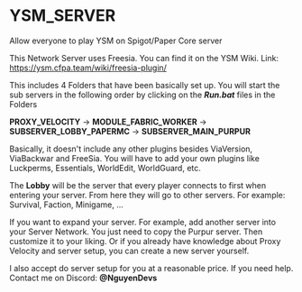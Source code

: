 # YSM_SERVER
 Allow everyone to play YSM on Spigot/Paper Core server

This Network Server uses Freesia. You can find it on the YSM Wiki.
Link: https://ysm.cfpa.team/wiki/freesia-plugin/

This includes 4 Folders that have been basically set up.
You will start the sub servers in the following order by clicking on the ***Run.bat*** files in the Folders

**PROXY_VELOCITY** -> **MODULE_FABRIC_WORKER** -> **SUBSERVER_LOBBY_PAPERMC** -> **SUBSERVER_MAIN_PURPUR**

Basically, it doesn't include any other plugins besides ViaVersion, ViaBackwar and FreeSia. 
You will have to add your own plugins like Luckperms, Essentials, WorldEdit, WorldGuard, etc.

The **Lobby** will be the server that every player connects to first when entering your server. 
From here they will go to other servers. For example: Survival, Faction, Minigame, ...

If you want to expand your server. For example, add another server into your Server Network.
You just need to copy the Purpur server. Then customize it to your liking.
Or if you already have knowledge about Proxy Velocity and server setup, you can create a new server yourself.

I also accept do server setup for you at a reasonable price. If you need help. Contact me on Discord: **@NguyenDevs**